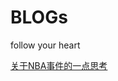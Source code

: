 # BLOGs
follow your heart

[关于NBA事件的一点思考](https://github.com/Metatronxl/BLOGs/blob/master/%23%20%E5%85%B3%E4%BA%8ENBA%E4%BA%8B%E4%BB%B6%E7%9A%84%E4%B8%80%E7%82%B9%E6%80%9D%E8%80%83.md)



